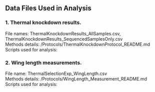 ## Data Files Used in Analysis 

### 1. Thermal knockdown results. ### 
File names: ThermalKnockdownResults_AllSamples.csv,   
ThermalKnockdownResults_SequencedSamplesOnly.csv <br/>
Methods details: /Protocols/ThermalKnockdownProtocol_README.md <br/>
Scripts used for analysis:

### 2. Wing length measurements. ### 
File name: ThermalSelectionExp_WingLength.csv <br/>
Methods details: /Protocols/WingLength_Measurement_README.md <br/>
Scripts used for analysis:
